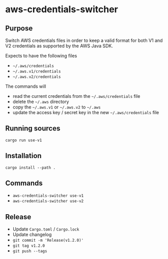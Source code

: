 # aws-credentials-switcher

## Purpose

Switch AWS credentials files in order to keep a valid format for both V1 and V2 credentials as supported by the AWS Java SDK.

Expects to have the following files

* `~/.aws/credentials`
* `~/.aws.v1/credentials`
* `~/.aws.v2/credentials`

The commands will
* read the current credentials from the `~/.aws/credentials` file
* delete the `~/.aws` directory
* copy the `~/.aws.v1` or `~/.aws.v2` to `~/.aws`
* update the access key / secret key in the new `~/.aws/credentials` file

## Running sources

`cargo run use-v1`

## Installation

`cargo install --path .`

## Commands

* `aws-credentials-switcher use-v1`
* `aws-credentials-switcher use-v2`

## Release

* Update `Cargo.toml` / `Cargo.lock`
* Update changelog
* `git commit -m 'Release(v1.2.0)'`
* `git tag v1.2.0`
* `git push --tags`
